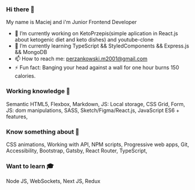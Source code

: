 ### Hi there 👋 
My name is Maciej and i'm Junior Frontend Developer



- 🔭 I’m currently working on KetoPrzepis(simple aplication in React.js about ketogenic diet and keto dishes) and youtube-clone
- 🌱 I’m currently learning TypeScript && StyledComponents && Express.js && MongoDB
- 📫 How to reach me: perzankowski.m2001@gmail.com
- ⚡ Fun fact: Banging your head against a wall for one hour burns 150 calories.



### Working knowledge 💪

Semantic HTML5, Flexbox, Markdown, JS: Local storage, CSS Grid, Form, JS: dom manipulations, SASS, Sketch/Figma/React.js, JavaScript ES6 + features,

### Know something about 🤔

CSS animations, Working with API, NPM scripts, Progressive web apps, Git, Accessibility, Bootstrap, Gatsby,  React Router,  TypeScript,

### Want to learn 🎓

Node JS, WebSockets, Next JS, Redux












